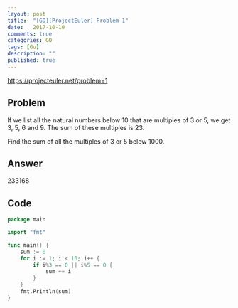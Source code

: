 ```yaml
---
layout: post
title:  "[GO][ProjectEuler] Problem 1"
date:   2017-10-10
comments: true
categories: GO
tags: [Go]
description: ""
published: true
---
```


https://projecteuler.net/problem=1

## Problem

If we list all the natural numbers below 10 that are multiples of 3 or 5, we get 3, 5, 6 and 9. The sum of these multiples is 23.

Find the sum of all the multiples of 3 or 5 below 1000.


## Answer

233168


## Code

```go
package main

import "fmt"

func main() {
	sum := 0
	for i := 1; i < 10; i++ {
		if i%3 == 0 || i%5 == 0 {
			sum += i
		}
	}
	fmt.Println(sum)
}
```
